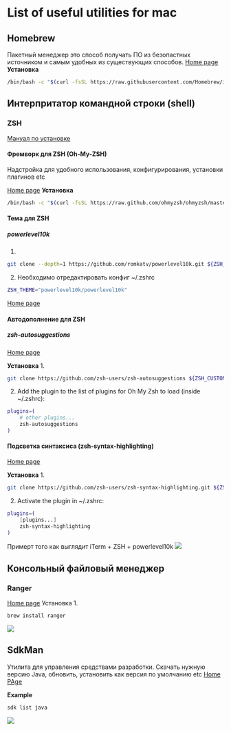# List of useful utilities for mac

## Homebrew
Пакетный менеджер это способ получать ПО из безопастных источником и самым удобных из существующих способов.
[Home page](https://brew.sh/index_ru)
**Установка**
```bash
/bin/bash -c "$(curl -fsSL https://raw.githubusercontent.com/Homebrew/install/HEAD/install.sh)"
```

## Интерпритатор командной строки (shell)
### ZSH
[Мануал по установке](https://kuzevanov.ru/macos/%D0%BD%D0%B0%D1%81%D1%82%D1%80%D0%BE%D0%B9%D0%BA%D0%B0-zsh-%D0%B2-mac-os.html)

#### Фремворк для ZSH (Oh-My-ZSH)
Надстройка для удобного использования, конфигурирования, установки плагинов etc

[Home page](https://ohmyz.sh/#install)
**Установка**
```bash
/bin/bash -c "$(curl -fsSL https://raw.github.com/ohmyzsh/ohmyzsh/master/tools/install.sh)"
```

#### Тема для ZSH
##### powerlevel10k

1. 
```bash
git clone --depth=1 https://github.com/romkatv/powerlevel10k.git ${ZSH_CUSTOM:-$HOME/.oh-my-zsh/custom}/themes/powerlevel10k
```
2. Необходимо отредактировать конфиг ~/.zshrc
 ```bash
ZSH_THEME="powerlevel10k/powerlevel10k"
```

[Home page](https://github.com/romkatv/powerlevel10k)

#### Автодополнение для ZSH
##### zsh-autosuggestions

[Home page](https://github.com/zsh-users/zsh-autosuggestions)

**Установка**
1.
```bash
git clone https://github.com/zsh-users/zsh-autosuggestions ${ZSH_CUSTOM:-~/.oh-my-zsh/custom}/plugins/zsh-autosuggestions
```
2. Add the plugin to the list of plugins for Oh My Zsh to load (inside ~/.zshrc):
```bash
plugins=( 
    # other plugins...
    zsh-autosuggestions
)
```


#### Подсветка синтаксиса (zsh-syntax-highlighting)

[Home page](https://github.com/zsh-users/zsh-syntax-highlighting)

**Установка**
1. 
```bash
git clone https://github.com/zsh-users/zsh-syntax-highlighting.git ${ZSH_CUSTOM:-~/.oh-my-zsh/custom}/plugins/zsh-syntax-highlighting
```
2. Activate the plugin in ~/.zshrc:
```bash
plugins=( 
	[plugins...] 
	zsh-syntax-highlighting
)
```

Примерт того как выглядит iTerm + ZSH + powerlevel10k
![](i/2022-04-05%20at%2017.51.png)

## Консольный файловый менеджер
### Ranger
[Home page](https://github.com/ranger/ranger)
Установка
1.
```bash
brew install ranger
```
![](i/2022-04-05%20at%2018.28.png)

## SdkMan
Утилита для управления средствами разработки.
Скачать нужную версию Java, обновить, установить как версия по умолчанию etc
[Home PAge](https://sdkman.io/)

**Example**
```bash
sdk list java
```
![](i/2022-04-05%20at%2018.31.png)
